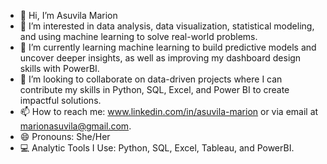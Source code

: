 - 👋 Hi, I’m Asuvila Marion
- 👀 I’m interested in data analysis, data visualization, statistical modeling, and using machine learning to solve real-world problems.
- 🌱 I’m currently learning machine learning to build predictive models and uncover deeper insights, as well as improving my dashboard design skills with PowerBI.
- 💞️ I’m looking to collaborate on data-driven projects where I can contribute my skills in Python, SQL, Excel, and Power BI to create impactful solutions.
- 📫 How to reach me: www.linkedin.com/in/asuvila-marion or via email at marionasuvila@gmail.com.
- 😄 Pronouns: She/Her
- 💻 Analytic Tools I Use: Python, SQL, Excel, Tableau, and PowerBI.

<!---
Asupah-ai/Asupah-ai is a ✨ special ✨ repository because its `README.md` (this file) appears on your GitHub profile.
You can click the Preview link to take a look at your changes.
--->
